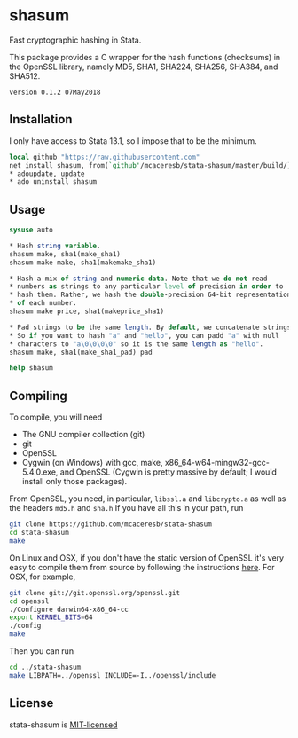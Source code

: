 shasum 
=======

Fast cryptographic hashing in Stata.

This package provides a C wrapper for the hash functions (checksums)
in the OpenSSL library, namely MD5, SHA1, SHA224, SHA256, SHA384, and
SHA512.

`version 0.1.2 07May2018`

Installation
------------

I only have access to Stata 13.1, so I impose that to be the minimum.
```stata
local github "https://raw.githubusercontent.com"
net install shasum, from(`github'/mcaceresb/stata-shasum/master/build/)
* adoupdate, update
* ado uninstall shasum
```

Usage
-----

```stata
sysuse auto

* Hash string variable.
shasum make, sha1(make_sha1)
shasum make make, sha1(makemake_sha1)

* Hash a mix of string and numeric data. Note that we do not read
* numbers as strings to any particular level of precision in order to
* hash them. Rather, we hash the double-precision 64-bit representation
* of each number.
shasum make price, sha1(makeprice_sha1)

* Pad strings to be the same length. By default, we concatenate strings.
* So if you want to hash "a" and "hello", you can padd "a" with null
* characters to "a\0\0\0\0" so it is the same length as "hello".
shasum make, sha1(make_sha1_pad) pad

help shasum
```

Compiling
---------

To compile, you will need

- The GNU compiler collection (git)
- git
- OpenSSL
- Cygwin (on Windows) with gcc, make, x86_64-w64-mingw32-gcc-5.4.0.exe, and OpenSSL (Cygwin is pretty massive by default; I would install only those packages).

From OpenSSL, you need, in particular, `libssl.a` and `libcrypto.a`
as well as the headers `md5.h` and `sha.h` If you have all this in
your path, run

```sh
git clone https://github.com/mcaceresb/stata-shasum
cd stata-shasum
make
```

On Linux and OSX, if you don't have the static version of OpenSSL it's
very easy to compile them from source by following the instructions
[here](https://wiki.openssl.org/index.php/Compilation_and_Installation).
For OSX, for example,

```sh
git clone git://git.openssl.org/openssl.git
cd openssl
./Configure darwin64-x86_64-cc
export KERNEL_BITS=64
./config
make
```

Then you can run
```sh
cd ../stata-shasum
make LIBPATH=../openssl INCLUDE=-I../openssl/include
```

License
-------

stata-shasum is [MIT-licensed](https://github.com/mcaceresb/stata-shasum/blob/master/LICENSE)
